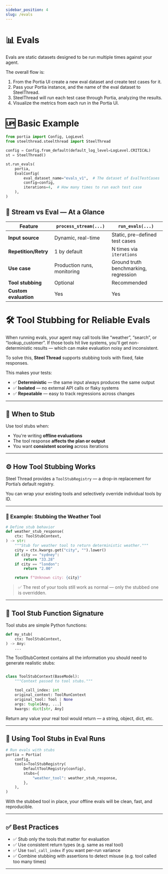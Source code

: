 ```yaml
---
sidebar_position: 4
slug: /evals
---
```


# 📊 Evals

Evals are static datasets designed to be run multiple times against your agent.

The overall flow is:

1. From the Portia UI create a new eval dataset and create test cases for it.
2. Pass your Portia instance, and the name of the eval dataset to SteelThread.
3. SteelThread will run each test case through Portia, analyzing the results.
4. Visualize the metrics from each run in the Portia UI.

# 🆙 Basic Example

```python
from portia import Config, LogLevel
from steelthread.steelthread import SteelThread

config = Config.from_default(default_log_level=LogLevel.CRITICAL)
st = SteelThread()

st.run_evals(
    portia,
    EvalConfig(
        eval_dataset_name="evals_v1",  # The dataset of EvalTestCases
        config=config,
        iterations=4,  # How many times to run each test case
    ),
)
```

## 🧠 Stream vs Eval — At a Glance

| Feature             | `process_stream(...)`        | `run_evals(...)`                             |
|---------------------|------------------------------|----------------------------------------------|
| **Input source**     | Dynamic, real-time           | Static, pre-defined test cases               |
| **Repetition/Retry** | 1 by default                 | N times via `iterations`                     |
| **Use case**         | Production runs, monitoring  | Ground truth benchmarking, regression        |
| **Tool stubbing**    | Optional                     | Recommended                                  |
| **Custom evaluation**| Yes                          | Yes                                          |



# 🛠️ Tool Stubbing for Reliable Evals

When running evals, your agent may call tools like “weather”, “search”, or “lookup_customer”. If those tools hit live systems, you'll get non-deterministic results — which can make evaluation noisy and inconsistent.

To solve this, **Steel Thread** supports stubbing tools with fixed, fake responses.

This makes your tests:

- ✅ **Deterministic** — the same input always produces the same output
- ✅ **Isolated** — no external API calls or flaky systems
- ✅ **Repeatable** — easy to track regressions across changes

---

## 🤔 When to Stub

Use tool stubs when:

- You're writing **offline evaluations**
- The tool response **affects the plan or output**
- You want **consistent scoring** across iterations

---

## ⚙️ How Tool Stubbing Works

Steel Thread provides a `ToolStubRegistry` — a drop-in replacement for Portia’s default registry.

You can wrap your existing tools and selectively override individual tools by ID.

---

### 🔁 Example: Stubbing the Weather Tool

```python
# Define stub behavior
def weather_stub_response(
    ctx: ToolStubContext,
) -> str:
    """Stub for weather tool to return deterministic weather."""
    city = ctx.kwargs.get("city", "").lower()
    if city == "sydney":
        return "33.28"
    if city == "london":
        return "2.00"

    return f"Unknown city: {city}"
```

> ✅ The rest of your tools still work as normal — only the stubbed one is overridden.

---

## 🔬 Tool Stub Function Signature

Tool stubs are simple Python functions:

```python
def my_stub(
    ctx: ToolStubContext,
) -> Any:
    ...
```

The ToolStubContext contains all the information you should need to generate realistic stubs:

```python

class ToolStubContext(BaseModel):
    """Context passed to tool stubs."""

    tool_call_index: int
    original_context: ToolRunContext
    original_tool: Tool | None
    args: tuple[Any, ...]
    kwargs: dict[str, Any]
```

Return any value your real tool would return — a string, object, dict, etc.

---

## 🧪 Using Tool Stubs in Eval Runs

```python
# Run evals with stubs 
portia = Portia(
    config,
    tools=ToolStubRegistry(
        DefaultToolRegistry(config),
        stubs={
            "weather_tool": weather_stub_response,
        },
    ),
)
```

With the stubbed tool in place, your offline evals will be clean, fast, and reproducible.

---

## ✅ Best Practices

* ✅ Stub only the tools that matter for evaluation
* ✅ Use consistent return types (e.g. same as real tool)
* ✅ Use `tool_call_index` if you want per-run variance
* ✅ Combine stubbing with assertions to detect misuse (e.g. tool called too many times)

---